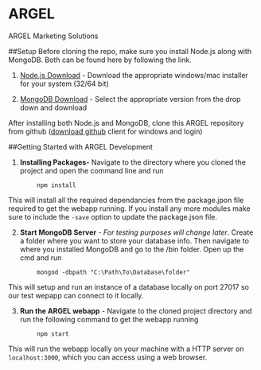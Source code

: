 # ARGEL
ARGEL Marketing Solutions

##Setup
Before cloning the repo, make sure you install Node.js along with MongoDB. Both can be found here by following the link.

1. [Node.js Download](https://nodejs.org/en/download/) - Download the appropriate windows/mac installer for your system (32/64 bit)

2. [MongoDB Download](https://www.mongodb.org/downloads#production) - Select the appropriate version from the drop down and download

After installing both Node.js and MongoDB, clone this ARGEL repository from github ([download github](https://desktop.github.com/) client for windows and login)

##Getting Started with ARGEL Development
1. **Installing Packages-** Navigate to the directory where you cloned the project and open the command line and run
```
        npm install
```
This will install all the required dependancies from the package.jpon file required to get the webapp running. 
If you install any more modules make sure to include the ```-save``` option to update the package.json file. 

2. **Start MongoDB Server** - *For testing purposes will change later*. Create a folder where you want to store your database
info. Then navigate to where you installed MongoDB and go to the /bin folder. Open up the cmd and run
```        
        mongod -dbpath "C:\Path\To\Database\folder"
```
This will setup and run an instance of a database locally on port 27017 so our test wepapp can connect to it locally.

3. **Run the ARGEL webapp** - Navigate to the cloned project directory and run the following command to get the webapp running
```
        npm start
```
This will run the webapp locally on your machine with a HTTP server on ```localhost:3000```, which you can access using a web
browser.